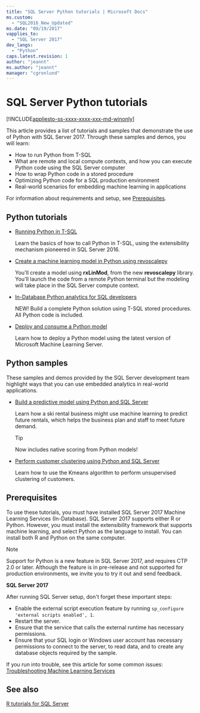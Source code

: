 ```yaml
---
title: "SQL Server Python tutorials | Microsoft Docs"
ms.custom: 
  - "SQL2016_New_Updated"
ms.date: "09/19/2017"
vapplies_to: 
  - "SQL Server 2017"
dev_langs: 
  - "Python"
caps.latest.revision: 1
author: "jeannt"
ms.author: "jeannt"
manager: "cgronlund"
---
```

# SQL Server Python tutorials
[!INCLUDE[appliesto-ss-xxxx-xxxx-xxx-md-winonly](../../includes/appliesto-ss-xxxx-xxxx-xxx-md-winonly.md)]

This article provides a list of tutorials and samples that demonstrate the use of Python with SQL Server 2017. Through these samples and demos, you will learn:

+ How to run Python from T-SQL
+ What are remote and local compute contexts, and how you can execute Python code using the SQL Server computer
+ How to wrap Python code in a stored procedure
+ Optimizing Python code for a SQL production environment
+ Real-world scenarios for embedding machine learning in applications

For information about requirements and setup, see [Prerequisites](#bkmk_Prerequisites).

## <a name="bkmk_pythontutorials"></a>Python tutorials

+ [Running Python in T-SQL](run-python-using-t-sql.md)

   Learn the basics of how to call Python in T-SQL, using the extensibility mechanism pioneered in SQL Server 2016.

+ [Create a machine learning model in Python using revoscalepy](use-python-revoscalepy-to-create-model.md)

   You'll create a model using **rxLinMod**, from the new **revoscalepy** library. You'll launch the code from a remote Python terminal but the modeling will take place in the SQL Server compute context.

+ [In-Database Python analytics for SQL developers](sqldev-in-database-python-for-sql-developers.md)

  NEW! Build a complete Python solution using T-SQL stored procedures. All Python code is included.

+ [Deploy and consume a Python model](..\python\publish-consume-python-code.md)

  Learn how to deploy a Python model using the latest version of Microsoft Machine Learning Server.

## Python samples

These samples and demos provided by the SQL Server development team highlight ways that you can use embedded analytics in real-world applications.

+ [Build a predictive model using Python and SQL Server](https://microsoft.github.io/sql-ml-tutorials/python/rentalprediction/)

  Learn how a ski rental business might use machine learning to predict future rentals, which helps the business plan and staff to meet future demand.

  > [!TIP]
  > Now includes native scoring from Python models!

+ [Perform customer clustering using Python and SQL Server](https://microsoft.github.io/sql-ml-tutorials/python/customerclustering/)

    Learn how to use the Kmeans algorithm to perform unsupervised clustering of customers.

## <a name="bkmk_Prerequisites"></a>Prerequisites

To use these tutorials, you must have installed SQL Server 2017 Machine Learning Services (In-Database). SQL Server 2017 supports either R or Python. However, you must install the extensibility framework that supports machine learning, and select Python as the language to install. You can install both R and Python on the same computer.

> [!NOTE]
>
> Support for Python is a new feature in SQL Server 2017, and requires CTP 2.0 or later. Although the feature is in pre-release and not supported for production environments, we invite you to try it out and send feedback.

**SQL Server 2017**

After running SQL Server setup, don't forget these important steps:

+ Enable the external script execution feature by running `sp_configure 'external scripts enabled', 1`.
+ Restart the server.
+ Ensure that the service that calls the external runtime has necessary permissions.
+ Ensure that your SQL login or Windows user account has necessary permissions to connect to the server, to read data, and to create any database objects required by the sample.

If you run into trouble, see this article for some common issues: [Troubleshooting Machine Learning Services](../machine-learning-troubleshooting-faq.md)

## See also

[R tutorials for SQL Server](sql-server-r-tutorials.md)
